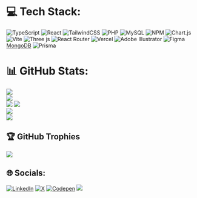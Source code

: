 
# 💻 Tech Stack:
![TypeScript](https://img.shields.io/badge/typescript-%23007ACC.svg?style=for-the-badge&logo=typescript&logoColor=white) ![React](https://img.shields.io/badge/react-%2320232a.svg?style=for-the-badge&logo=react&logoColor=%2361DAFB) ![TailwindCSS](https://img.shields.io/badge/tailwindcss-%2338B2AC.svg?style=for-the-badge&logo=tailwind-css&logoColor=white) ![PHP](https://img.shields.io/badge/php-%23777BB4.svg?style=for-the-badge&logo=php&logoColor=white) ![MySQL](https://img.shields.io/badge/mysql-4479A1.svg?style=for-the-badge&logo=mysql&logoColor=white) ![NPM](https://img.shields.io/badge/NPM-%23CB3837.svg?style=for-the-badge&logo=npm&logoColor=white) ![Chart.js](https://img.shields.io/badge/chart.js-F5788D.svg?style=for-the-badge&logo=chart.js&logoColor=white) ![Vite](https://img.shields.io/badge/vite-%23646CFF.svg?style=for-the-badge&logo=vite&logoColor=white) ![Three js](https://img.shields.io/badge/threejs-black?style=for-the-badge&logo=three.js&logoColor=white) ![React Router](https://img.shields.io/badge/React_Router-CA4245?style=for-the-badge&logo=react-router&logoColor=white) ![Vercel](https://img.shields.io/badge/vercel-%23000000.svg?style=for-the-badge&logo=vercel&logoColor=white) ![Adobe Illustrator](https://img.shields.io/badge/adobe%20illustrator-%23FF9A00.svg?style=for-the-badge&logo=adobe%20illustrator&logoColor=white) ![Figma](https://img.shields.io/badge/figma-%23F24E1E.svg?style=for-the-badge&logo=figma&logoColor=white) [MongoDB](https://img.shields.io/badge/MongoDB-%234ea94b.svg?style=for-the-badge&logo=mongodb&logoColor=white) ![Prisma](https://img.shields.io/badge/Prisma-3982CE?style=for-the-badge&logo=Prisma&logoColor=white)
# 📊 GitHub Stats:
![](https://github-readme-stats.vercel.app/api?username=rboucheron&theme=dark&hide_border=false&include_all_commits=true&count_private=true)<br/>
![](https://github-readme-streak-stats.herokuapp.com/?user=rboucheron&theme=dark&hide_border=false)<br/>
![](https://github-readme-stats.vercel.app/api/top-langs/?username=rboucheron&theme=dark&hide_border=false&include_all_commits=true&count_private=true&layout=compact)
![](https://github-readme-stats.vercel.app/api?username=rboucheron&theme=dark&hide_border=false&include_all_commits=false&count_private=false)<br/>
![](https://github-readme-streak-stats.herokuapp.com/?user=rboucheron&theme=dark&hide_border=false)<br/>
![](https://github-readme-stats.vercel.app/api/top-langs/?username=rboucheron&theme=dark&hide_border=false&include_all_commits=false&count_private=false&layout=compact)

## 🏆 GitHub Trophies
![](https://github-profile-trophy.vercel.app/?username=rboucheron&theme=radical&no-frame=false&no-bg=true&margin-w=4)


## 🌐 Socials:
[![LinkedIn](https://img.shields.io/badge/LinkedIn-%230077B5.svg?logo=linkedin&logoColor=white)](https://linkedin.com/in/rapha%C3%ABl-boucheron-287b02233/) [![X](https://img.shields.io/badge/X-black.svg?logo=X&logoColor=white)](https://x.com/ybraphael_) [![Codepen](https://img.shields.io/badge/Codepen-000000?style=for-the-badge&logo=codepen&logoColor=white)](https://codepen.io/Raphael_3b) [![](https://visitcount.itsvg.in/api?id=rboucheron&icon=0&color=0)](https://visitcount.itsvg.in)

<!-- Proudly created with GPRM ( https://gprm.itsvg.in ) -->

